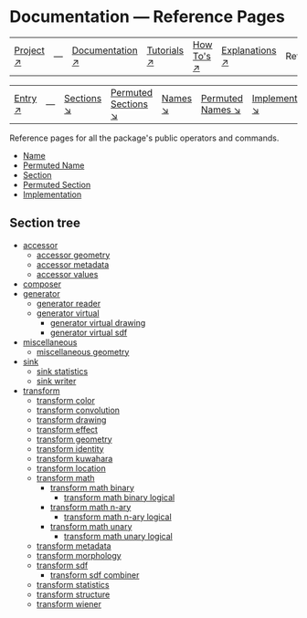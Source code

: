 # Documentation &mdash; Reference Pages

||||||||
|---|---|---|---|---|---|---|
|[Project ↗](../../README.md)|&mdash;|[Documentation ↗](../index.md)|[Tutorials ↗](../tutorials.md)|[How To's ↗](../howtos.md)|[Explanations ↗](../explanations.md)|References|

||||||||
|---|---|---|---|---|---|---|
|[Entry ↗](index.md)|&mdash;|[Sections ↘](index.md#sectree)|[Permuted Sections ↘](bypsections.md)|[Names ↘](byname.md)|[Permuted Names ↘](bypnames.md)|[Implementations ↘](bylang.md)|

Reference pages for all the package's public operators and commands.

- [Name](byname.md)
- [Permuted Name](bypnames.md)
- [Section](#sectree)
- [Permuted Section](bypsections.md)
- [Implementation](bylang.md)

## <a name ='sectree'></a> Section tree

  - [accessor](accessor.md)
    - [accessor geometry](accessor_geometry.md)
    - [accessor metadata](accessor_metadata.md)
    - [accessor values](accessor_values.md)
  - [composer](composer.md)
  - [generator](generator.md)
    - [generator reader](generator_reader.md)
    - [generator virtual](generator_virtual.md)
      - [generator virtual drawing](generator_virtual_drawing.md)
      - [generator virtual sdf](generator_virtual_sdf.md)
  - [miscellaneous](miscellaneous.md)
    - [miscellaneous geometry](miscellaneous_geometry.md)
  - [sink](sink.md)
    - [sink statistics](sink_statistics.md)
    - [sink writer](sink_writer.md)
  - [transform](transform.md)
    - [transform color](transform_color.md)
    - [transform convolution](transform_convolution.md)
    - [transform drawing](transform_drawing.md)
    - [transform effect](transform_effect.md)
    - [transform geometry](transform_geometry.md)
    - [transform identity](transform_identity.md)
    - [transform kuwahara](transform_kuwahara.md)
    - [transform location](transform_location.md)
    - [transform math](transform_math.md)
      - [transform math binary](transform_math_binary.md)
        - [transform math binary logical](transform_math_binary_logical.md)
      - [transform math n-ary](transform_math_nary.md)
        - [transform math n-ary logical](transform_math_nary_logical.md)
      - [transform math unary](transform_math_unary.md)
        - [transform math unary logical](transform_math_unary_logical.md)
    - [transform metadata](transform_metadata.md)
    - [transform morphology](transform_morphology.md)
    - [transform sdf](transform_sdf.md)
      - [transform sdf combiner](transform_sdf_combiner.md)
    - [transform statistics](transform_statistics.md)
    - [transform structure](transform_structure.md)
    - [transform wiener](transform_wiener.md)


